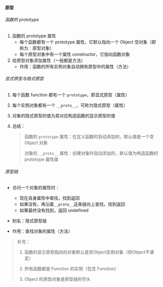#### 原型

###### 函数的 prototype

1. 函数的 prototype 属性
   * 每个函数都有一个 prototype 属性，它默认指向一个 Object 空对象（即称为：原型对象）
   * 每个原型对象中有一个属性 constructor，它指向函数对象
2. 给原型对象添加属性（一般都是方法）
   * 作用：函数的所有实例对象自动拥有原型中的属性（方法）

###### 显式原型与隐式原型

1. 每个函数 function 都有一个 `prototype`，即显式原型（属性）

2. 每个实例对象都有一个 `__proto__`，可称为隐式原型（属性）

3. 对象的隐式原型的值为其对应构造函数的显示原型的值

4. 总结：

   > 函数的 `prototype` 属性：在定义函数时自动添加的，默认值是一个空 Object 对象
   >
   > 对象的 `__proto__` 属性：创建对象时自动添加的，默认值为构造函数的 prototype 属性值

###### 原型链

* 访问一个对象的属性时：
  * 现在自身属性中查找，找到返回
  * 如果没有，再沿着`__proto__`这条链向上查找，找到返回
  * 如果最终没有找到，返回 undefined

*  别名：隐式原型链
* 作用：查找对象的属性（方法）

> 补充：
>
> 1. 函数的显示原型指向的对象默认是空Object实例对象（但Object不满足）
>
> 2. 所有函数都是 Function 的实例（包含 Function）
>
> 3. Object 的原型对象是原型链的尽头

